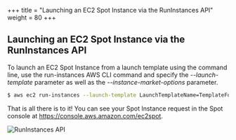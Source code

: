 +++
title = "Launching an EC2 Spot Instance via the RunInstances API"
weight = 80
+++

## Launching an EC2 Spot Instance via the RunInstances API

To launch an EC2 Spot Instance from a launch template using the command
line, use the run-instances AWS CLI command and specify the
*--launch-template* parameter as well as the *--instance-market-options*
parameter.

```bash
$ aws ec2 run-instances --launch-template LaunchTemplateName=TemplateForSpot,Version=1 --instance-market-options MarketType=spot
```

That is all there is to it\! You can see your Spot Instance request in
the Spot console at <https://console.aws.amazon.com/ec2spot>.

![RunInstances API](/images/launching_ec2_spot_instances/runinstances_api_image_1.png)
